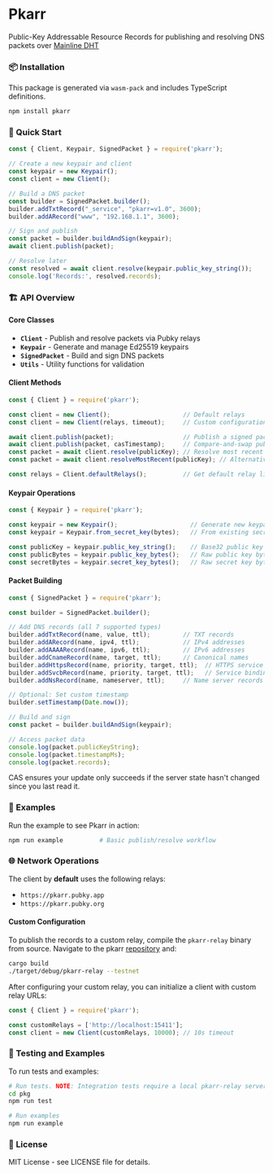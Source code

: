 # Pkarr

Public-Key Addressable Resource Records for publishing and resolving DNS packets over [Mainline DHT](https://github.com/Pubky/mainline)

### 📦 Installation

This package is generated via `wasm-pack` and includes TypeScript definitions.

```bash
npm install pkarr
```

### 🚀 Quick Start

```javascript
const { Client, Keypair, SignedPacket } = require('pkarr');

// Create a new keypair and client
const keypair = new Keypair();
const client = new Client();

// Build a DNS packet
const builder = SignedPacket.builder();
builder.addTxtRecord("_service", "pkarr=v1.0", 3600);
builder.addARecord("www", "192.168.1.1", 3600);

// Sign and publish
const packet = builder.buildAndSign(keypair);
await client.publish(packet);

// Resolve later
const resolved = await client.resolve(keypair.public_key_string());
console.log('Records:', resolved.records);
```

### 🏗️ API Overview

#### Core Classes

- **`Client`** - Publish and resolve packets via Pubky relays
- **`Keypair`** - Generate and manage Ed25519 keypairs
- **`SignedPacket`** - Build and sign DNS packets
- **`Utils`** - Utility functions for validation

#### Client Methods

```javascript
const { Client } = require('pkarr');

const client = new Client();                    // Default relays
const client = new Client(relays, timeout);     // Custom configuration

await client.publish(packet);                   // Publish a signed packet
await client.publish(packet, casTimestamp);     // Compare-and-swap publish
const packet = await client.resolve(publicKey); // Resolve most recent packet
const packet = await client.resolveMostRecent(publicKey); // Alternative resolve method

const relays = Client.defaultRelays();          // Get default relay list
```

#### Keypair Operations

```javascript
const { Keypair } = require('pkarr');

const keypair = new Keypair();                    // Generate new keypair
const keypair = Keypair.from_secret_key(bytes);   // From existing secret

const publicKey = keypair.public_key_string();    // Base32 public key
const publicBytes = keypair.public_key_bytes();   // Raw public key bytes
const secretBytes = keypair.secret_key_bytes();   // Raw secret key bytes
```

#### Packet Building

```javascript
const { SignedPacket } = require('pkarr');

const builder = SignedPacket.builder();

// Add DNS records (all 7 supported types)
builder.addTxtRecord(name, value, ttl);         // TXT records
builder.addARecord(name, ipv4, ttl);            // IPv4 addresses
builder.addAAAARecord(name, ipv6, ttl);         // IPv6 addresses
builder.addCnameRecord(name, target, ttl);      // Canonical names
builder.addHttpsRecord(name, priority, target, ttl);  // HTTPS service records
builder.addSvcbRecord(name, priority, target, ttl);   // Service binding records
builder.addNsRecord(name, nameserver, ttl);     // Name server records

// Optional: Set custom timestamp
builder.setTimestamp(Date.now());

// Build and sign
const packet = builder.buildAndSign(keypair);

// Access packet data
console.log(packet.publicKeyString);
console.log(packet.timestampMs);
console.log(packet.records);
```

CAS ensures your update only succeeds if the server state hasn't changed since you last read it.

### 🧪 Examples

Run the example to see Pkarr in action:

```bash
npm run example          # Basic publish/resolve workflow
```

### 🌐 Network Operations

The client by **default** uses the following relays:
- `https://pkarr.pubky.app`
- `https://pkarr.pubky.org`

#### Custom Configuration

To publish the records to a custom relay, compile the `pkarr-relay` binary from source. Navigate to the pkarr [repository](https://github.com/pubky/pkarr) and:

```bash
cargo build
./target/debug/pkarr-relay --testnet
```

After configuring your custom relay, you can initialize a client with custom relay URLs:

```javascript
const { Client } = require('pkarr');

const customRelays = ['http://localhost:15411'];
const client = new Client(customRelays, 10000); // 10s timeout
```

### 🧪 Testing and Examples

To run tests and examples:

```bash
# Run tests. NOTE: Integration tests require a local pkarr-relay server (see Custom Configuration above)
cd pkg
npm run test

# Run examples
npm run example
```

### 📄 License

MIT License - see LICENSE file for details.
